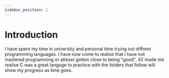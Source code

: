 ```yaml
---
sidebar_position: 1
---
```


# Introduction

I have spent my time in university and personal time trying out diffrent programming languages.
I have now come to realise that i have not mastered programming or atleast gotten close to being "good".
42 made me realise C was a great languge to practice with the folders that follow will show my progress as time goes. 

